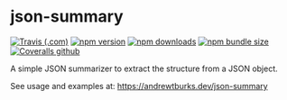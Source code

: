# json-summary

[![Travis (.com)](https://img.shields.io/travis/com/AndrewTBurks/json-summary.svg?style=for-the-badge)](https://www.npmjs.com/package/json-summary)
[![npm version](https://img.shields.io/npm/v/json-summary.svg?style=for-the-badge)](https://www.npmjs.com/package/json-summary)
[![npm downloads](https://img.shields.io/npm/dt/json-summary.svg?style=for-the-badge)](https://www.npmjs.com/package/json-summary)
[![npm bundle size](https://img.shields.io/bundlephobia/min/json-summary.svg?style=for-the-badge)](https://www.npmjs.com/package/json-summary)
[![Coveralls github](https://img.shields.io/coveralls/github/AndrewTBurks/json-summary.svg?style=for-the-badge)](https://coveralls.io/github/AndrewTBurks/json-summary?branch=master)


A simple JSON summarizer to extract the structure from a JSON object.

See usage and examples at: https://andrewtburks.dev/json-summary
